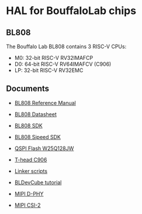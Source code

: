 # HAL for BouffaloLab chips

## BL808
The Bouffalo Lab BL808 contains 3 RISC-V CPUs:
- M0: 32-bit RISC-V RV32IMAFCP
- D0: 64-bit RISC-V RV64IMAFCV (C906)
- LP: 32-bit RISC-V RV32EMC

## Documents
- [BL808 Reference Manual](https://raw.githubusercontent.com/bouffalolab/bl_docs/main/BL808_RM/en/BL808_RM_1.1_en.pdf)
- [BL808 Datasheet](https://raw.githubusercontent.com/bouffalolab/bl_docs/main/BL808_DS/en/BL808_DS_1.2_en.pdf)
- [BL808 SDK](https://github.com/bouffalolab/bl_mcu_sdk)
- [BL808 Sipeed SDK](https://github.com/sipeed/M1s_BL808_SDK)
- [QSPI Flash W25Q128JW](https://www.winbond.com/hq/product/code-storage-flash-memory/serial-nor-flash/?__locale=en&partNo=W25Q128JW)
- [T-head C906](https://github.com/T-head-Semi/openc906)
- [Linker scripts](https://users.informatik.haw-hamburg.de/~krabat/FH-Labor/gnupro/5_GNUPro_Utilities/c_Using_LD/ldLinker_scripts.html)
- [BLDevCube tutorial](https://bl-mcu-sdk.readthedocs.io/zh_CN/latest/get_started/devcube.html)

- [MIPI D-PHY](http://www.jmrcubed.com/vr/ref_tech/mipi_d_phy_specification_v01-00-00.pdf)
- [MIPI CSI-2](https://caxapa.ru/thumbs/799244/MIPI_Alliance_Specification_for_Camera_S.pdf)
